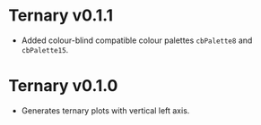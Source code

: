# Ternary v0.1.1
 - Added colour-blind compatible colour palettes `cbPalette8` and `cbPalette15`.

# Ternary v0.1.0
 - Generates ternary plots with vertical left axis.
